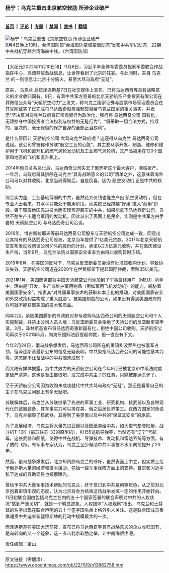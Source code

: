 ### 杨宁：乌克兰重击北京航空软肋 所涉企业破产

---

#### [首页](../../../..?n13862758) &nbsp;|&nbsp; [评论](../../../../../epoch-comment?n13862758) &nbsp;|&nbsp; [专题](../../../../../epoch-special?n13862758) &nbsp;|&nbsp; [禁闻](../../../../../epoch-news?n13862758) &nbsp;|&nbsp; [禁书](../../../../../books?n13862758) &nbsp;|&nbsp; [翻墙](https://github.com/gfw-breaker/nogfw/blob/master/README.md?n13862758)


<div><img alt="杨宁：乌克兰重击北京航空软肋 所涉企业破产" class="attachment-djy_600_400 size-djy_600_400 wp-post-image" src="https://i.epochtimes.com/assets/uploads/2022/08/id13795701-S__3777136-600x400.jpg"/>
<div class="caption">
 8月4日晚上10时，台湾国防部“台海周边空域空情动态”发布中共军机动态，22架中共战机穿越台湾海峡中线。（台湾国防部）
</div></div><hr/><div class="post_content" id="artbody" itemprop="articleBody">
 <!-- article content begin -->
 <p>
  【大纪元2022年11月10日讯】11月8日，习近平率全体军委委员视察军委联合作战指挥中心，高调释放备战信息，让世界看到了北京的狂妄。与此同时，来自
  <ok href="https://www.epochtimes.com/gb/tag/%E4%B9%8C%E5%85%8B%E5%85%B0.html">
   乌克兰
  </ok>
  的一则信息让北京十分恼火，甚至大骂乌政府“无耻”。
 </p>
 <p>
  原来，
  <ok href="https://www.epochtimes.com/gb/tag/%E4%B9%8C%E5%85%8B%E5%85%B0.html">
   乌克兰
  </ok>
  总统泽连斯基7日在社交媒体上宣布，已将马达西奇等具有战略意义的企业收归国有。9日，有着中共军方背景的北京天骄航空产业投资有限公司在其微信公众号“天骄航空动力”上发文，称乌克兰国家证券与股票市场管理委员会在其官网证实了已完成将马达西奇股票强制交易给乌克兰国家的相关事实，并表示“坚决反对乌克兰政府将正常商贸行为政治化，强行将
  <ok href="https://www.epochtimes.com/gb/tag/%E9%A9%AC%E8%BE%BE%E8%A5%BF%E5%A5%87%E5%85%AC%E5%8F%B8.html">
   马达西奇公司
  </ok>
  国有化，无理掠夺中国投资者合法权利与权益的无耻行为”，“将采取一切合法方式，持续的、坚决的、毫无保留的保护自身的全部正当权利”。
 </p>
 <p>
  是什么原因让
  <ok href="https://www.epochtimes.com/gb/tag/%E5%A4%A9%E9%AA%84%E8%88%AA%E7%A9%BA%E5%85%AC%E5%8F%B8.html">
   天骄航空公司
  </ok>
  大骂乌克兰政府呢？这还得从乌克兰
  <ok href="https://www.epochtimes.com/gb/tag/%E9%A9%AC%E8%BE%BE%E8%A5%BF%E5%A5%87%E5%85%AC%E5%8F%B8.html">
   马达西奇公司
  </ok>
  说起。该公司曾被称作苏联“航空工业的心脏”，其主要从事开发、制造、维修和维护用于飞机和直升机的燃气涡轮发动机及工业燃气涡轮机，其产品被用在120个国家和地区的飞机和直升机上。
 </p>
 <p>
  2014年俄乌关系恶化后，马达西奇公司失去了俄罗斯这个最大客户，濒临破产。一年后，乌政府将其排除在乌克兰“具有战略意义的公司”清单之外，这意味着海外公司可以对其收购。北京当局得知后，自是窃喜，因为
  <ok href="https://www.epochtimes.com/gb/tag/%E8%88%AA%E7%A9%BA%E5%8F%91%E5%8A%A8%E6%9C%BA.html">
   航空发动机
  </ok>
  正是中共的软肋。
 </p>
 <p>
  综合实力差、工业基础薄弱的中共，虽然花大价钱也能生产出
  <ok href="https://www.epochtimes.com/gb/tag/%E8%88%AA%E7%A9%BA%E5%8F%91%E5%8A%A8%E6%9C%BA.html">
   航空发动机
  </ok>
  ，但在专业人士看来，其水平只能处于能用阶段，而美欧已经跨越“好用”进入“耐用”阶段。善于窃取他国先进技术而实现弯道超车的中共，如果能拿下马达西奇公司，自然不愁生产出适合军用的发动机。因此派出了表面上是民企，实则是中共军方白手套的
  <ok href="https://www.epochtimes.com/gb/tag/%E5%A4%A9%E9%AA%84%E8%88%AA%E7%A9%BA%E5%85%AC%E5%8F%B8.html">
   天骄航空公司
  </ok>
  与马达西奇公司洽谈。
 </p>
 <p>
  2016年，博古斯拉耶夫等前马达西奇公司股东与天骄航空公司达成一致，同意出让其持有的马达西奇公司股权，北京当年提供了1亿美元贷款。2017年北京天骄航空宣布发动收购该公司51%的股份的计划，承诺以2.5亿美元收购，并在重庆建设生产线，当年9月，乌克兰法院以国家安全审查为由将此收购暂时冻结。
 </p>
 <p>
  2019年8月，在美国的反对下，乌克兰反垄断委员会没有批准该收购计划，导致协议失效。天骄航空公司遂在2020年在世贸框架下提起国际仲裁，索赔35亿美元。
 </p>
 <p>
  2021年1月，美国商务部将中国天骄航空公司添加到了军事最终用户（MEU）清单中，理由是“开发、生产或维护军用物品（例如军用飞机发动机）的能力，威胁着美国国家安全”，指责其“对外国军事技术的获取和本土化的推动，对美国国家安全和外交政策利益构成了重大威胁”。被美国制裁的公司，如果没有得到美国政府的许可就不能获取美国的技术和商品。
 </p>
 <p>
  同年2月，紧随美国脚步的乌政府对参与收购马达西奇公司的天骄航空公司和个人实施制裁，并禁止公司人员入境；乌反垄断委员会拒绝了天骄公司的反垄断审查申请。3月，泽林斯基宣布将马达西奇重新国有化，拒绝中国公司收购。天骄航空公司再次于2021年5月，向海牙国际法庭提起仲裁，但一直没有下文。
 </p>
 <p>
  今年2月24日，俄乌战争爆发后，马达西奇公司所在的重镇扎波罗热也被俄军占领，但泽连斯基最新公布的信息无疑表明，中共染指马达西奇公司的可能性基本为零。这怎能不让备战中的中共恼羞成怒？
 </p>
 <p>
  而大陆有媒体披露，为中共效力的天骄航空公司在今年9月已被北京市中级法院裁定破产清算。这也是咎由自取吧，没完成中共主子的任务，只能被卸磨杀驴了。
 </p>
 <p>
  至于天骄航空公司因为收购未成功就代中共大骂乌政府“无耻”，那还是看看自己的主子在乌克兰问题上有多无耻吧。
 </p>
 <p>
  苏联解体后，乌克兰从苏联继承了先进的军事工业、研究机构、核武器以及各种现代化的武器装备，其军事实力可以排在美、俄之后居世界第三。在西方国家的劝说下，乌克兰销毁了核武器，其得到了美英俄以及中共的“保证其安全”的承诺。
 </p>
 <p>
  为了发展经济，乌克兰将大量先进武器以及图纸卖给中共，如大型气垫登陆艇、战斗机T-10K（前苏联苏-33的原型机）、KH55巡航导弹等，当然还有“辽宁”号航母。这些武器和图纸，使得中共在战机、导弹技术、发动机和雷达系统等方面，有了质的飞跃。有军事专家认为，乌克兰至少帮助中共军事技术水平向前提升了20年。
 </p>
 <p>
  然而，俄乌战争爆发后，北京却罔顾乌克兰的呼吁，虽然表面上中立，但实质上给予俄罗斯大量的经济和技术援助，包括一些军事保障方面上的支持。普京和习近平私下达成的互助交易也被俄曝光。
 </p>
 <p>
  曾给予中共大量军事技术帮助的乌克兰，终于意识到中共是何等货色，从之前对北京抱着审慎乐观的态度，认为北京将会为结束这场战争发挥一定的作用开始转向。11月初联合国由包括乌克兰在内的五十个国家签署的联合声明对中共的人权状况“感到严重关切”，就是一个明显迹象。人权团体“人权观察”指出，乌克兰和土耳其的名字出现在联合声明的五十个签字国名单上格外引人关注。这是联合国成员集体谴责中共迫害新疆穆斯林的行动中规模最大的一次。
 </p>
 <p>
  而泽连斯基在美国大选前夜，宣布已将马达西奇等具有战略意义的企业收归国有，是乌转向的又一个迹象，这一直击北京软肋之举，让中南海很疼吧。
 </p>
 <p>
  责任编辑：莆山
 </p>
 <!-- article content end -->
 <div id="below_article_ad">
 </div>
</div>


---

原文链接（需翻墙）：https://www.epochtimes.com/gb/22/11/9/n13862758.htm